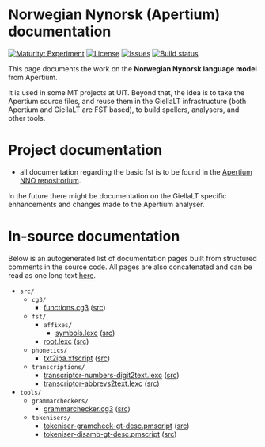 # Norwegian Nynorsk (Apertium) documentation

[![Maturity: Experiment](https://img.shields.io/badge/Maturity-Experiment-black.svg)](https://giellalt.github.io/MaturityClassification.html)
[![License](https://img.shields.io/github/license/giellalt/lang-nno-x-ext-apertium)](https://raw.githubusercontent.com/giellalt/lang-nno-x-ext-apertium/main/LICENSE)
[![Issues](https://img.shields.io/github/issues/giellalt/lang-nno-x-ext-apertium)](https://github.com/giellalt/lang-nno-x-ext-apertium/issues)
[![Build status](https://github.com/giellalt/lang-nno-x-ext-apertium/workflows/Speller%20CI+CD/badge.svg)](https://github.com/giellalt/lang-nno-x-ext-apertium/actions)

This page documents the work on the **Norwegian Nynorsk language model** from Apertium.

It is used in some MT projects at UiT. Beyond that, the idea is to take the Apertium source files, and reuse them in the GiellaLT infrastructure (both Apertium and GiellaLT are FST based), to build spellers, analysers, and other tools.

# Project documentation

* all documentation regarding the basic fst is to be found in the
[Apertium NNO repositorium](https://github.com/apertium/apertium-nno).

In the future there might be documentation on the GiellaLT specific enhancements
and changes made to the Apertium analyser.

# In-source documentation

Below is an autogenerated list of documentation pages built from structured comments in the source code. All pages are also concatenated and can be read as one long text [here](nno.md).

* `src/`
    * `cg3/`
        * [functions.cg3](src-cg3-functions.cg3.html) ([src](https://github.com/giellalt/lang-nno-x-ext-apertium/blob/main/src/cg3/functions.cg3))
    * `fst/`
        * `affixes/`
            * [symbols.lexc](src-fst-affixes-symbols.lexc.html) ([src](https://github.com/giellalt/lang-nno-x-ext-apertium/blob/main/src/fst/affixes/symbols.lexc))
        * [root.lexc](src-fst-root.lexc.html) ([src](https://github.com/giellalt/lang-nno-x-ext-apertium/blob/main/src/fst/root.lexc))
    * `phonetics/`
        * [txt2ipa.xfscript](src-phonetics-txt2ipa.xfscript.html) ([src](https://github.com/giellalt/lang-nno-x-ext-apertium/blob/main/src/phonetics/txt2ipa.xfscript))
    * `transcriptions/`
        * [transcriptor-numbers-digit2text.lexc](src-transcriptions-transcriptor-numbers-digit2text.lexc.html) ([src](https://github.com/giellalt/lang-nno-x-ext-apertium/blob/main/src/transcriptions/transcriptor-numbers-digit2text.lexc))
        * [transcriptor-abbrevs2text.lexc](src-transcriptions-transcriptor-abbrevs2text.lexc.html) ([src](https://github.com/giellalt/lang-nno-x-ext-apertium/blob/main/src/transcriptions/transcriptor-abbrevs2text.lexc))
* `tools/`
    * `grammarcheckers/`
        * [grammarchecker.cg3](tools-grammarcheckers-grammarchecker.cg3.html) ([src](https://github.com/giellalt/lang-nno-x-ext-apertium/blob/main/tools/grammarcheckers/grammarchecker.cg3))
    * `tokenisers/`
        * [tokeniser-gramcheck-gt-desc.pmscript](tools-tokenisers-tokeniser-gramcheck-gt-desc.pmscript.html) ([src](https://github.com/giellalt/lang-nno-x-ext-apertium/blob/main/tools/tokenisers/tokeniser-gramcheck-gt-desc.pmscript))
        * [tokeniser-disamb-gt-desc.pmscript](tools-tokenisers-tokeniser-disamb-gt-desc.pmscript.html) ([src](https://github.com/giellalt/lang-nno-x-ext-apertium/blob/main/tools/tokenisers/tokeniser-disamb-gt-desc.pmscript))
